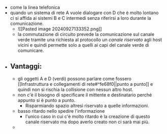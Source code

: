 - come la linea telefonica
- quando un sistema di rete A vuole dialogare con D che è molto lontano ci si affida ai sistemi B e C intermedi senza riferirsi a loro durante la comunicazione. 
	- ![[Pasted image 20240927133352.png]]
	- la commutazione di circuito prevede la comunicazione sul canale verde tramite una richiesta al protocollo un _canale riservato_ agli host vicini e quindi permette solo a quelli ai capi del canale verde di comunicare. 
- ## Vantaggi:
	- gli oggetti A e D (verdi) possono parlare come fossero [[Infrastruttura e collegamenti di rete#^fe68f0||punto a punto]] e quindi non si rischia la collisione con nessun altro host.
	- non c'è il bisogno di specificare il mittente e destinatario perché appunto si è punto a punto. 
		- Risparmiando spazio altresì riservato a quelle informazioni.  
	- basso ritardo nello spedire l'informazione 
		- l'unico caso in cui c'è molto ritardo è la creazione di questo canale riservato ma dopo averlo creato non ci sarà mai più.
	- 